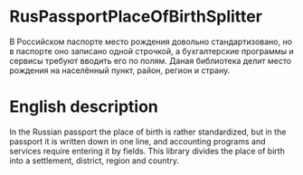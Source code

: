 # RusPassportPlaceOfBirthSplitter
В Российском паспорте место рождения довольно стандартизовано, 
но в паспорте оно записано одной строчкой, а бухгалтерские программы и сервисы требуют вводить его по полям.
Даная библиотека делит место рождения на населённый пункт, район, регион и страну.

# English description 
In the Russian passport the place of birth is rather standardized, 
but in the passport it is written down in one line, and accounting programs and services require entering it by fields. 
This library divides the place of birth into a settlement, district, region and country.
